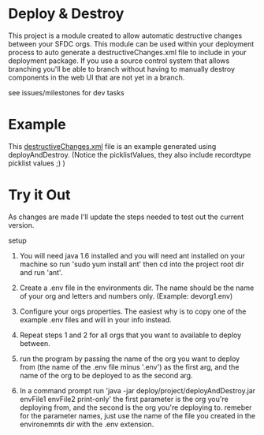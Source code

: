 # Deploy & Destroy #
	
This project is a module created to allow automatic destructive changes between your SFDC orgs. This module can be used within your deployment process to auto generate a destructiveChanges.xml file to include in your deployment package. If you use a source control system that allows branching you'll be able to branch without having to manually destroy components in the web UI that are not yet in a branch.  

see issues/milestones for dev tasks

# Example #

This [destructiveChanges.xml](https://gist.github.com/2572054) file is an example generated using deployAndDestroy. (Notice the picklistValues, they also include recordtype picklist values ;) )

# Try it Out #

As changes are made I'll update the steps needed to test out the current version.

setup

1. You will need java 1.6 installed and you will need ant installed on your machine so run 'sudo yum install ant' then cd into the project root dir and run 'ant'.

1. Create a .env file in the environments dir. The name should be the name of your org and letters and numbers only. (Example: devorg1.env)

2. Configure your orgs properties. The easiest why is to copy one of the example .env files and will in your info instead.

3. Repeat steps 1 and 2 for all orgs that you want to available to deploy between.

4. run the program by passing the name of the org you want to deploy from (the name of the .env file minus '.env') as the first arg, and the name of the org to be deployed to as the second arg.

5. In a command prompt run 'java -jar deploy/project/deployAndDestroy.jar envFile1 envFile2 print-only' the first parameter is the org you're deploying from, and the second is the org you're deploying to. remeber for the parameter names,  just use the name of the file you created in the environemnts dir with the .env extension.
